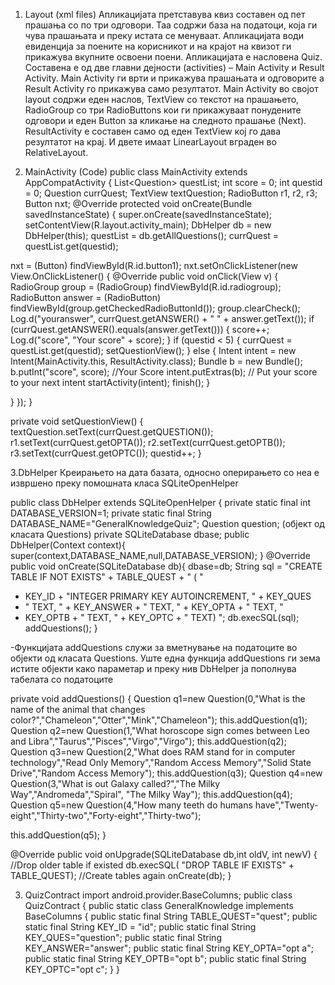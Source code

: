 1. Layout (xml files)
Апликацијата претставува квиз составен од пет прашања со по три
одговори. Таа содржи база на податоци, која ги чува прашањата и преку
истата се менуваат. Апликацијата води евиденција за поените на корисникот
и на крајот на квизот ги прикажува вкупните освоени поени.
Апликацијата е насловена Quiz. Составена е од две главни дејности
(activities) – Main Activity и Result Activity. Main Activity ги врти и прикажува
прашањата и одговорите а Result Activity го прикажува само резултатот.
Main Activity во својот layout содржи еден наслов, TextView со текстот
на прашањето, RadioGroup со три RadioButtons кои ги прикажуваат
понудените одговори и еден Button за кликање на следното прашање (Next).
ResultActivity е составен само од еден TextView кој го дава резултатот
на крај.
И двете имаат LinearLayout вграден во RelativeLayout.

2. MainActivity (Code)
public class MainActivity extends AppCompatActivity {
List&lt;Question&gt; questList;
int score = 0;
int questid = 0;
Question currQuest;
TextView textQuestion;
RadioButton r1, r2, r3;
Button nxt;
@Override
protected void onCreate(Bundle savedInstanceState) {
super.onCreate(savedInstanceState);
setContentView(R.layout.activity_main);
DbHelper db = new DbHelper(this);
questList = db.getAllQuestions();
currQuest = questList.get(questid);

nxt = (Button) findViewById(R.id.button1);
nxt.setOnClickListener(new View.OnClickListener() {
@Override
public void onClick(View v) {
RadioGroup group = (RadioGroup) findViewById(R.id.radiogroup);
RadioButton answer = (RadioButton)
findViewById(group.getCheckedRadioButtonId());
group.clearCheck();
Log.d(&quot;youranswer&quot;, currQuest.getANSWER() + &quot; &quot; +
answer.getText());
if (currQuest.getANSWER().equals(answer.getText())) {
score++;
Log.d(&quot;score&quot;, &quot;Your score&quot; + score);
}
if (questid &lt; 5) {
currQuest = questList.get(questid);
setQuestionView();
} else {
Intent intent = new Intent(MainActivity.this,
ResultActivity.class);
Bundle b = new Bundle();
b.putInt(&quot;score&quot;, score); //Your Score
intent.putExtras(b); // Put your score to your next intent
startActivity(intent);
finish();
}

}
});
}

private void setQuestionView()
{
textQuestion.setText(currQuest.getQUESTION());
r1.setText(currQuest.getOPTA());
r2.setText(currQuest.getOPTB());
r3.setText(currQuest.getOPTC());
questid++;
}

3.DbHelper
Креирањето на дата базата, односно оперирањето со неа е извршено преку
помошната класа SQLiteOpenHelper

public class DbHelper extends SQLiteOpenHelper {
private static final int DATABASE_VERSION=1;
private static final String DATABASE_NAME=&quot;GeneralKnowledgeQuiz&quot;;
Question question; (објект од класата Questions)
private SQLiteDatabase dbase;
public DbHelper(Context context){
super(context,DATABASE_NAME,null,DATABASE_VERSION); }
@Override
public void onCreate(SQLiteDatabase db){
dbase=db;
String sql = &quot;CREATE TABLE IF NOT EXISTS&quot; + TABLE_QUEST + &quot; ( &quot;
+ KEY_ID + &quot;INTEGER PRIMARY KEY AUTOINCREMENT, &quot; + KEY_QUES
+ &quot; TEXT, &quot; + KEY_ANSWER + &quot; TEXT, &quot; + KEY_OPTA + &quot; TEXT, &quot;
+ KEY_OPTB + &quot; TEXT, &quot; + KEY_OPTC + &quot; TEXT) &quot;;
db.execSQL(sql);
addQuestions();
}

-Функцијата addQuestions служи за вметнување на податоците во објекти од
класата Questions. Уште една функција addQuestions ги зема истите објекти
како параметар и преку нив DbHelper ја пополнува табелата со податоците

private void addQuestions()
{
Question q1=new Question(0,&quot;What is the name of the animal that changes
color?&quot;,&quot;Chameleon&quot;,&quot;Otter&quot;,&quot;Mink&quot;,&quot;Chameleon&quot;);
this.addQuestion(q1);
Question q2=new Question(1,&quot;What horoscope sign comes between Leo and
Libra&quot;,&quot;Taurus&quot;,&quot;Pisces&quot;,&quot;Virgo&quot;,&quot;Virgo&quot;);
this.addQuestion(q2);
Question q3=new Question(2,&quot;What does RAM stand for in computer
technology&quot;,&quot;Read Only Memory&quot;,&quot;Random Access Memory&quot;,&quot;Solid State
Drive&quot;,&quot;Random Access Memory&quot;);
this.addQuestion(q3);
Question q4=new Question(3,&quot;What is out Galaxy called?&quot;,&quot;The Milky
Way&quot;,&quot;Andromeda&quot;,&quot;Spiral&quot;, &quot;The Milky Way&quot;);
this.addQuestion(q4);
Question q5=new Question(4,&quot;How many teeth do humans have&quot;,&quot;Twenty-
eight&quot;,&quot;Thirty-two&quot;,&quot;Forty-eight&quot;,&quot;Thirty-two&quot;);

this.addQuestion(q5);
}

@Override
public void onUpgrade(SQLiteDatabase db,int oldV, int newV) {
//Drop older table if existed
db.execSQL( &quot;DROP TABLE IF EXISTS&quot; + TABLE_QUEST);
//Create tables again
onCreate(db);
}

3. QuizContract
import android.provider.BaseColumns;
public class QuizContract {
public static class GeneralKnowledge implements BaseColumns {
public static final String TABLE_QUEST=&quot;quest&quot;;
public static final String KEY_ID = &quot;id&quot;;
public static final String KEY_QUES=&quot;question&quot;;
public static final String KEY_ANSWER=&quot;answer&quot;;
public static final String KEY_OPTA=&quot;opt a&quot;;
public static final String KEY_OPTB=&quot;opt b&quot;;
public static final String KEY_OPTC=&quot;opt c&quot;;
}
}
